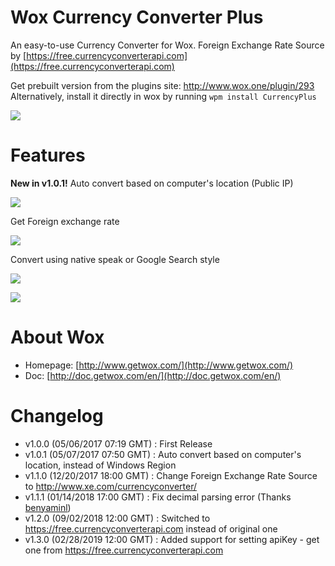 # Wox Currency Converter Plus
An easy-to-use Currency Converter for Wox. Foreign Exchange Rate Source by [https://free.currencyconverterapi.com](https://free.currencyconverterapi.com)  

Get prebuilt version from the plugins site: http://www.wox.one/plugin/293  
Alternatively, install it directly in wox by running `wpm install CurrencyPlus`

![](https://puu.sh/yJQsZ.png)

# Features
**New in v1.0.1!** Auto convert based on computer's location (Public IP) 

![](https://puu.sh/yJOJc.png)

Get Foreign exchange rate

![](https://puu.sh/yJOIP.png)

Convert using native speak or Google Search style

![](https://puu.sh/yJPs2.png)

![](https://puu.sh/yJPs0.png)

# About Wox
- Homepage: [http://www.getwox.com/](http://www.getwox.com/)
- Doc: [http://doc.getwox.com/en/](http://doc.getwox.com/en/)

# Changelog
- v1.0.0 (05/06/2017 07:19 GMT) : First Release
- v1.0.1 (05/07/2017 07:50 GMT) : Auto convert based on computer's location, instead of Windows Region
- v1.1.0 (12/20/2017 18:00 GMT) : Change Foreign Exchange Rate Source to http://www.xe.com/currencyconverter/
- v1.1.1 (01/14/2018 17:00 GMT) : Fix decimal parsing error (Thanks [benyaminl](https://github.com/benyaminl))
- v1.2.0 (09/02/2018 12:00 GMT) : Switched to https://free.currencyconverterapi.com instead of original one
- v1.3.0 (02/28/2019 12:00 GMT) : Added support for setting apiKey - get one from https://free.currencyconverterapi.com
